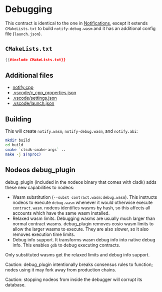 # Debugging

This contract is identical to the one in [Notifications](../notify/index.html), except it extends `CMakeLists.txt` to build `notify-debug.wasm` and it has an additional config file (`launch.json`).

## `CMakeLists.txt`

```cpp
{{#include CMakeLists.txt}}
```

## Additional files

* [notify.cpp](notify.cpp)
* [.vscode/c_cpp_properties.json](.vscode/c_cpp_properties.json)
* [.vscode/settings.json](.vscode/settings.json)
* [.vscode/launch.json](.vscode/launch.json)

## Building

This will create `notify.wasm`, `notify-debug.wasm`, and `notify.abi`:

```sh
mkdir build
cd build
cmake `clsdk-cmake-args` ..
make -j $(nproc)
```

## Nodeos debug_plugin

debug_plugin (included in the nodeos binary that comes with clsdk) adds these new capabilities to nodeos:

* Wasm substitution (`--subst contract.wasm:debug.wasm`). This instructs nodeos to execute `debug.wasm` whenever it would otherwise execute `contract.wasm`. nodeos identifies wasms by hash, so this affects all accounts which have the same wasm installed.
* Relaxed wasm limits. Debugging wasms are usually much larger than normal contract wasms. debug_plugin removes eosio wasm limits to allow the larger wasms to execute. They are also slower, so it also removes execution time limits.
* Debug info support. It transforms wasm debug info into native debug info. This enables `gdb` to debug executing contracts.

Only substituted wasms get the relaxed limits and debug info support.

Caution: debug_plugin intentionally breaks consensus rules to function; nodes using it may fork away from production chains.

Caution: stopping nodeos from inside the debugger will corrupt its database.
